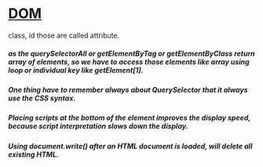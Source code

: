 # [DOM](https://www.w3schools.com/js/js_htmldom.asp)  

class, id those are called attribute.  


##### as the querySelectorAll or getElementByTag or getElementByClass return array of elements, so we have to access those elements like array using loop or individual key like getElement[1].


##### One thing have to remember always about QuerySelector that it always use the CSS syntax.  

##### Placing scripts at the bottom of the <body> element improves the display speed, because script interpretation slows down the       display.  
  
##### Using document.write() after an HTML document is loaded, will delete all existing HTML.
